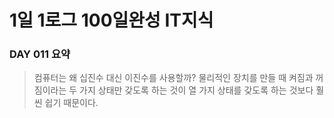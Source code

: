 # 1일 1로그 100일완성 IT지식
### DAY 011 요약
> 컴퓨터는 왜 십진수 대신 이진수를 사용할까? 물리적인 장치를 만들 때 켜짐과 꺼짐이라는 두 가지 상태만 갖도록 하는 것이 열 가지 상태를 갖도록 하는 것보다 훨씬 쉽기 때문이다. 